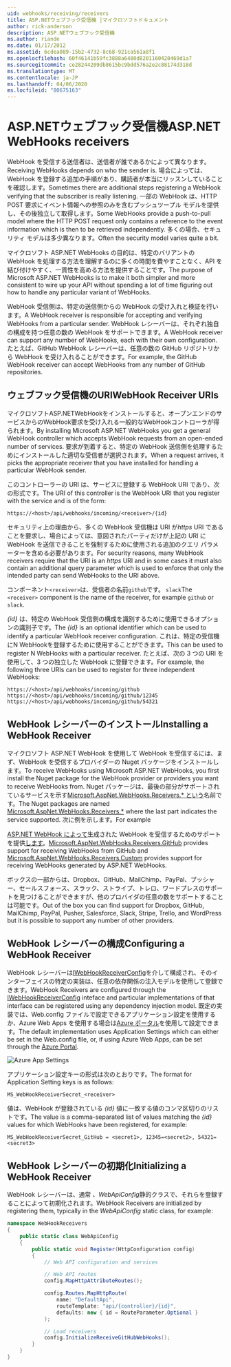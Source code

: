 ```yaml
---
uid: webhooks/receiving/receivers
title: ASP.NETウェブフック受信機 |マイクロソフトドキュメント
author: rick-anderson
description: ASP.NETウェブフック受信機
ms.author: riande
ms.date: 01/17/2012
ms.assetid: 6cdea089-15b2-4732-8c68-921ca561a8f1
ms.openlocfilehash: 60f46141b59fc3888a6480d8201160420469d1a7
ms.sourcegitcommit: ce28244209db8615bc9bdd576a2e2c88174d318d
ms.translationtype: MT
ms.contentlocale: ja-JP
ms.lasthandoff: 04/06/2020
ms.locfileid: "80675163"
---
```

# <a name="aspnet-webhooks-receivers"></a><span data-ttu-id="504d3-103">ASP.NETウェブフック受信機</span><span class="sxs-lookup"><span data-stu-id="504d3-103">ASP.NET WebHooks receivers</span></span>

<span data-ttu-id="504d3-104">WebHook を受信する送信者は、送信者が誰であるかによって異なります。</span><span class="sxs-lookup"><span data-stu-id="504d3-104">Receiving WebHooks depends on who the sender is.</span></span> <span data-ttu-id="504d3-105">場合によっては、WebHook を登録する追加の手順があり、購読者が本当にリッスンしていることを確認します。</span><span class="sxs-lookup"><span data-stu-id="504d3-105">Sometimes there are additional steps registering a WebHook verifying that the subscriber is really listening.</span></span> <span data-ttu-id="504d3-106">一部の WebHook は、HTTP POST 要求にイベント情報への参照のみを含むプッシュツープル モデルを提供し、その後独立して取得します。</span><span class="sxs-lookup"><span data-stu-id="504d3-106">Some WebHooks provide a push-to-pull model where the HTTP POST request only contains a reference to the event information which is then to be retrieved independently.</span></span> <span data-ttu-id="504d3-107">多くの場合、セキュリティ モデルは多少異なります。</span><span class="sxs-lookup"><span data-stu-id="504d3-107">Often the security model varies quite a bit.</span></span>

<span data-ttu-id="504d3-108">マイクロソフト ASP.NET WebHooks の目的は、特定のバリアントの WebHook を処理する方法を理解するのに多くの時間を費やすことなく、API を結び付けやすく、一貫性を高める方法を提供することです。</span><span class="sxs-lookup"><span data-stu-id="504d3-108">The purpose of Microsoft ASP.NET WebHooks is to make it both simpler and more consistent to wire up your API without spending a lot of time figuring out how to handle any particular variant of WebHooks.</span></span>

<span data-ttu-id="504d3-109">WebHook 受信側は、特定の送信側からの WebHook の受け入れと検証を行います。</span><span class="sxs-lookup"><span data-stu-id="504d3-109">A WebHook receiver is responsible for accepting and verifying WebHooks from a particular sender.</span></span> <span data-ttu-id="504d3-110">WebHook レシーバーは、それぞれ独自の構成を持つ任意の数の WebHook をサポートできます。</span><span class="sxs-lookup"><span data-stu-id="504d3-110">A WebHook receiver can support any number of WebHooks, each with their own configuration.</span></span> <span data-ttu-id="504d3-111">たとえば、GitHub WebHook レシーバーは、任意の数の GitHub リポジトリから WebHook を受け入れることができます。</span><span class="sxs-lookup"><span data-stu-id="504d3-111">For example, the GitHub WebHook receiver can accept WebHooks from any number of GitHub repositories.</span></span>

## <a name="webhook-receiver-uris"></a><span data-ttu-id="504d3-112">ウェブフック受信機のURI</span><span class="sxs-lookup"><span data-stu-id="504d3-112">WebHook Receiver URIs</span></span>

<span data-ttu-id="504d3-113">マイクロソフトASP.NETWebHookをインストールすると、オープンエンドのサービスからのWebHook要求を受け入れる一般的なWebHookコントローラが得られます。</span><span class="sxs-lookup"><span data-stu-id="504d3-113">By installing Microsoft ASP.NET WebHooks you get a general WebHook controller which accepts WebHook requests from an open-ended number of services.</span></span> <span data-ttu-id="504d3-114">要求が到着すると、特定の WebHook 送信側を処理するためにインストールした適切な受信者が選択されます。</span><span class="sxs-lookup"><span data-stu-id="504d3-114">When a request arrives, it picks the appropriate receiver that you have installed for handling a particular WebHook sender.</span></span>

<span data-ttu-id="504d3-115">このコントローラーの URI は、サービスに登録する WebHook URI であり、次の形式です。</span><span class="sxs-lookup"><span data-stu-id="504d3-115">The URI of this controller is the WebHook URI that you register with the service and is of the form:</span></span>

```
https://<host>/api/webhooks/incoming/<receiver>/{id}
```

<span data-ttu-id="504d3-116">セキュリティ上の理由から、多くの WebHook 受信機は URI が*https* URI であることを要求し、場合によっては、意図されたパーティだけが上記の URI に WebHook を送信できることを強制するために使用される追加のクエリ パラメーターを含める必要があります。</span><span class="sxs-lookup"><span data-stu-id="504d3-116">For security reasons, many WebHook receivers require that the URI is an *https* URI and in some cases it must also contain an additional query parameter which is used to enforce that only the intended party can send WebHooks to the URI above.</span></span>

<span data-ttu-id="504d3-117">コンポーネント`<receiver>`は、受信者の名前`github`です。 `slack`</span><span class="sxs-lookup"><span data-stu-id="504d3-117">The `<receiver>` component is the name of the receiver, for example `github` or `slack`.</span></span>

<span data-ttu-id="504d3-118">*{id}* は、特定の WebHook 受信側の構成を識別するために使用できるオプションの識別子です。</span><span class="sxs-lookup"><span data-stu-id="504d3-118">The *{id}* is an optional identifier which can be used to identify a particular WebHook receiver configuration.</span></span> <span data-ttu-id="504d3-119">これは、特定の受信機にN WebHookを登録するために使用することができます。</span><span class="sxs-lookup"><span data-stu-id="504d3-119">This can be used to register N WebHooks with a particular receiver.</span></span> <span data-ttu-id="504d3-120">たとえば、次の 3 つの URI を使用して、3 つの独立した WebHook に登録できます。</span><span class="sxs-lookup"><span data-stu-id="504d3-120">For example, the following three URIs can be used to register for three independent WebHooks:</span></span>

```
https://<host>/api/webhooks/incoming/github
https://<host>/api/webhooks/incoming/github/12345
https://<host>/api/webhooks/incoming/github/54321
```

## <a name="installing-a-webhook-receiver"></a><span data-ttu-id="504d3-121">WebHook レシーバーのインストール</span><span class="sxs-lookup"><span data-stu-id="504d3-121">Installing a WebHook Receiver</span></span>

<span data-ttu-id="504d3-122">マイクロソフト ASP.NET WebHook を使用して WebHook を受信するには、まず、WebHook を受信するプロバイダーの Nuget パッケージをインストールします。</span><span class="sxs-lookup"><span data-stu-id="504d3-122">To receive WebHooks using Microsoft ASP.NET WebHooks, you first install the Nuget package for the WebHook provider or providers you want to receive WebHooks from.</span></span> <span data-ttu-id="504d3-123">Nuget パッケージは、最後の部分がサポートされているサービスを示す[Microsoft.AspNet.WebHooks.Receivers.\* という](https://www.nuget.org/packages?q=Microsoft.AspNet.WebHooks.Receivers)名前です。</span><span class="sxs-lookup"><span data-stu-id="504d3-123">The Nuget packages are named [Microsoft.AspNet.WebHooks.Receivers.\*](https://www.nuget.org/packages?q=Microsoft.AspNet.WebHooks.Receivers) where the last part indicates the service supported.</span></span> <span data-ttu-id="504d3-124">次に例を示します。</span><span class="sxs-lookup"><span data-stu-id="504d3-124">For example</span></span>

<span data-ttu-id="504d3-125">[ASP.NET WebHook によって](https://www.nuget.org/packages?q=Microsoft.AspNet.WebHooks.Receivers.GitHub)生成された WebHook を受信するためのサポートを提供[します](https://www.nuget.org/packages?q=Microsoft.AspNet.WebHooks.Receivers.Custom)。</span><span class="sxs-lookup"><span data-stu-id="504d3-125">[Microsoft.AspNet.WebHooks.Receivers.GitHub](https://www.nuget.org/packages?q=Microsoft.AspNet.WebHooks.Receivers.GitHub) provides support for receiving WebHooks from GitHub and [Microsoft.AspNet.WebHooks.Receivers.Custom](https://www.nuget.org/packages?q=Microsoft.AspNet.WebHooks.Receivers.Custom) provides support for receiving WebHooks generated by ASP.NET WebHooks.</span></span>

<span data-ttu-id="504d3-126">ボックスの一部からは、Dropbox、GitHub、MailChimp、PayPal、プッシャー、セールスフォース、スラック、ストライプ、トレロ、ワードプレスのサポートを見つけることができますが、他のプロバイダの任意の数をサポートすることは可能です。</span><span class="sxs-lookup"><span data-stu-id="504d3-126">Out of the box you can find support for Dropbox, GitHub, MailChimp, PayPal, Pusher, Salesforce, Slack, Stripe, Trello, and WordPress but it is possible to support any number of other providers.</span></span>

## <a name="configuring-a-webhook-receiver"></a><span data-ttu-id="504d3-127">WebHook レシーバーの構成</span><span class="sxs-lookup"><span data-stu-id="504d3-127">Configuring a WebHook Receiver</span></span>

<span data-ttu-id="504d3-128">WebHook レシーバーは[IWebHookReceiverConfig](https://github.com/aspnet/WebHooks/blob/master/src/Microsoft.AspNet.WebHooks.Receivers/WebHooks/IWebHookReceiverConfig.cs)を介して構成され、そのインターフェイスの特定の実装は、任意の依存関係の注入モデルを使用して登録できます。</span><span class="sxs-lookup"><span data-stu-id="504d3-128">WebHook Receivers are configured through the [IWebHookReceiverConfig](https://github.com/aspnet/WebHooks/blob/master/src/Microsoft.AspNet.WebHooks.Receivers/WebHooks/IWebHookReceiverConfig.cs) inteface and particular implementations of that interface can be registered using any dependency injection model.</span></span> <span data-ttu-id="504d3-129">既定の実装では、Web.config ファイルで設定できるアプリケーション設定を使用するか、Azure Web Apps を使用する場合は[Azure ポータル](https://portal.azure.com/)を使用して設定できます。</span><span class="sxs-lookup"><span data-stu-id="504d3-129">The default implementation uses Application Settings which can either be set in the Web.config file, or, if using Azure Web Apps, can be set through the [Azure Portal](https://portal.azure.com/).</span></span>

![Azure App Settings](_static/AzureAppSettings.png)

<span data-ttu-id="504d3-131">アプリケーション設定キーの形式は次のとおりです。</span><span class="sxs-lookup"><span data-stu-id="504d3-131">The format for Application Setting keys is as follows:</span></span>

```
MS_WebHookReceiverSecret_<receiver>
```

<span data-ttu-id="504d3-132">値は、WebHook が登録されている *{id}* 値に一致する値のコンマ区切りのリストです。</span><span class="sxs-lookup"><span data-stu-id="504d3-132">The value is a comma-separated list of values matching the *{id}* values for which WebHooks have been registered, for example:</span></span>

```
MS_WebHookReceiverSecret_GitHub = <secret1>, 12345=<secret2>, 54321=<secret3>
```

## <a name="initializing-a-webhook-receiver"></a><span data-ttu-id="504d3-133">WebHook レシーバーの初期化</span><span class="sxs-lookup"><span data-stu-id="504d3-133">Initializing a WebHook Receiver</span></span>

<span data-ttu-id="504d3-134">WebHook レシーバーは、通常 *、WebApiConfig*静的クラスで、それらを登録することによって初期化されます。</span><span class="sxs-lookup"><span data-stu-id="504d3-134">WebHook Receivers are initialized by registering them, typically in the *WebApiConfig* static class, for example:</span></span>

```csharp
namespace WebHookReceivers
{
    public static class WebApiConfig
    {
        public static void Register(HttpConfiguration config)
        {
            // Web API configuration and services

            // Web API routes
            config.MapHttpAttributeRoutes();

            config.Routes.MapHttpRoute(
                name: "DefaultApi",
                routeTemplate: "api/{controller}/{id}",
                defaults: new { id = RouteParameter.Optional }
            );

            // Load receivers
            config.InitializeReceiveGitHubWebHooks();
        }
    }
}
```
